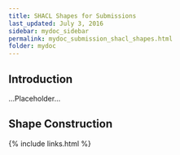 ```yaml
---
title: SHACL Shapes for Submissions
last_updated: July 3, 2016
sidebar: mydoc_sidebar
permalink: mydoc_submission_shacl_shapes.html
folder: mydoc
---
```


## Introduction 

...Placeholder...

## Shape Construction 




{% include links.html %}
